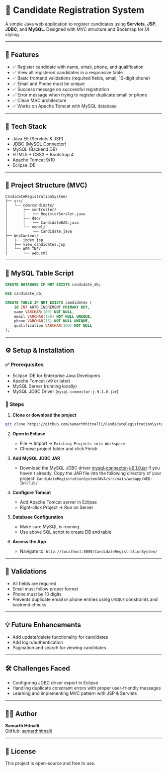
# 📝 Candidate Registration System

A simple Java web application to register candidates using **Servlets**, **JSP**, **JDBC**, and **MySQL**. Designed with MVC structure and Bootstrap for UI styling.

---

## 🚀 Features

- ✅ Register candidate with name, email, phone, and qualification
- ✅ View all registered candidates in a responsive table
- ✅ Basic frontend validations (required fields, email, 10-digit phone)
- ✅ Email and Phone must be unique
- ✅ Success message on successful registration
- ✅ Error message when trying to register duplicate email or phone
- ✅ Clean MVC architecture
- ✅ Works on Apache Tomcat with MySQL database

---

## 🧱 Tech Stack

- Java EE (Servlets & JSP)
- JDBC (MySQL Connector)
- MySQL (Backend DB)
- HTML5 + CSS3 + Bootstrap 4
- Apache Tomcat 9/10
- Eclipse IDE

---

## 📁 Project Structure (MVC)

```
CandidateRegistrationSystem/
├── src/
│   └── com/candidate/
│       ├── controller/
│       │   └── RegisterServlet.java
│       ├── dao/
│       │   └── CandidateDAO.java
│       └── model/
│           └── Candidate.java
├── WebContent/
│   ├── index.jsp
│   ├── view_candidates.jsp
│   └── WEB-INF/
│       └── web.xml
```

---

## 🧪 MySQL Table Script

```sql
CREATE DATABASE IF NOT EXISTS candidate_db;

USE candidate_db;

CREATE TABLE IF NOT EXISTS candidates (
    id INT AUTO_INCREMENT PRIMARY KEY,
    name VARCHAR(100) NOT NULL,
    email VARCHAR(100) NOT NULL UNIQUE,
    phone VARCHAR(15) NOT NULL UNIQUE,
    qualification VARCHAR(100) NOT NULL
);
```

---

## ⚙️ Setup & Installation

### ✅ Prerequisites

- Eclipse IDE for Enterprise Java Developers
- Apache Tomcat (v9 or later)
- MySQL Server (running locally)
- MySQL JDBC Driver (`mysql-connector-j-9.1.0.jar`)

### 🧩 Steps

1. **Clone or download the project**

```bash
git clone https://github.com/samarthhitnalli/CandidateRegistrationSystem.git
```

2. **Open in Eclipse**
   - File → Import → `Existing Projects into Workspace`
   - Choose project folder and click Finish

3. **Add MySQL JDBC JAR**
   - Download the MySQL JDBC driver [mysql-connector-j-9.1.0.jar](https://dev.mysql.com/downloads/connector/j/) if you haven't already.
     Copy the JAR file into the following directory of your project:
        `CandidateRegistrationSystemJAVA/src/main/webapp/WEB-INF/lib/`


4. **Configure Tomcat**
   - Add Apache Tomcat server in Eclipse
   - Right-click Project → Run on Server

5. **Database Configuration**
   - Make sure MySQL is running
   - Use above SQL script to create DB and table

6. **Access the App**
   - Navigate to: `http://localhost:8080/CandidateRegistrationSystem/`

---

## 🔐 Validations

- All fields are required
- Email must follow proper format
- Phone must be 10 digits
- Prevents duplicate email or phone entries using `UNIQUE` constraints and backend checks

---

## 💡 Future Enhancements

- Add update/delete functionality for candidates
- Add login/authentication
- Pagination and search for viewing candidates

---

## 🛠️ Challenges Faced

- Configuring JDBC driver export in Eclipse
- Handling duplicate constraint errors with proper user-friendly messages
- Learning and implementing MVC pattern with JSP & Servlets

---

## 👨‍💻 Author

**Samarth Hitnalli**  
GitHub: [samarthhitnalli](https://github.com/samarthhitnalli)

---

## 📄 License

This project is open-source and free to use.
